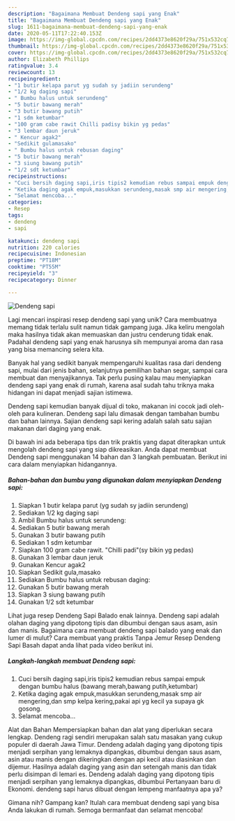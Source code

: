```yaml
---
description: "Bagaimana Membuat Dendeng sapi yang Enak"
title: "Bagaimana Membuat Dendeng sapi yang Enak"
slug: 1611-bagaimana-membuat-dendeng-sapi-yang-enak
date: 2020-05-11T17:22:40.153Z
image: https://img-global.cpcdn.com/recipes/2dd4373e8620f29a/751x532cq70/dendeng-sapi-foto-resep-utama.jpg
thumbnail: https://img-global.cpcdn.com/recipes/2dd4373e8620f29a/751x532cq70/dendeng-sapi-foto-resep-utama.jpg
cover: https://img-global.cpcdn.com/recipes/2dd4373e8620f29a/751x532cq70/dendeng-sapi-foto-resep-utama.jpg
author: Elizabeth Phillips
ratingvalue: 3.4
reviewcount: 13
recipeingredient:
- "1 butir kelapa parut yg sudah sy jadiin serundeng"
- "1/2 kg daging sapi"
- " Bumbu halus untuk serundeng"
- "5 butir bawang merah"
- "3 butir bawang putih"
- "1 sdm ketumbar"
- "100 gram cabe rawit Chilli padisy bikin yg pedas"
- "3 lembar daun jeruk"
- " Kencur agak2"
- "Sedikit gulamasako"
- " Bumbu halus untuk rebusan daging"
- "5 butir bawang merah"
- "3 siung bawang putih"
- "1/2 sdt ketumbar"
recipeinstructions:
- "Cuci bersih daging sapi,iris tipis2 kemudian rebus sampai empuk dengan bumbu halus (bawang merah,bawang putih,ketumbar)"
- "Ketika daging agak empuk,masukkan serundeng,masak smp air mengering,dan smp kelpa kering,pakai api yg kecil ya supaya gk gosong."
- "Selamat mencoba..."
categories:
- Resep
tags:
- dendeng
- sapi

katakunci: dendeng sapi 
nutrition: 220 calories
recipecuisine: Indonesian
preptime: "PT18M"
cooktime: "PT55M"
recipeyield: "3"
recipecategory: Dinner

---
```



![Dendeng sapi](https://img-global.cpcdn.com/recipes/2dd4373e8620f29a/751x532cq70/dendeng-sapi-foto-resep-utama.jpg)

Lagi mencari inspirasi resep dendeng sapi yang unik? Cara membuatnya memang tidak terlalu sulit namun tidak gampang juga. Jika keliru mengolah maka hasilnya tidak akan memuaskan dan justru cenderung tidak enak. Padahal dendeng sapi yang enak harusnya sih mempunyai aroma dan rasa yang bisa memancing selera kita.

Banyak hal yang sedikit banyak mempengaruhi kualitas rasa dari dendeng sapi, mulai dari jenis bahan, selanjutnya pemilihan bahan segar, sampai cara membuat dan menyajikannya. Tak perlu pusing kalau mau menyiapkan dendeng sapi yang enak di rumah, karena asal sudah tahu triknya maka hidangan ini dapat menjadi sajian istimewa.

Dendeng sapi kemudian banyak dijual di toko, makanan ini cocok jadi oleh-oleh para kulineran. Dendeng sapi lalu dimasak dengan tambahan bumbu dan bahan lainnya. Sajian dendeng sapi kering adalah salah satu sajian makanan dari daging yang enak.


Di bawah ini ada beberapa tips dan trik praktis yang dapat diterapkan untuk mengolah dendeng sapi yang siap dikreasikan. Anda dapat membuat Dendeng sapi menggunakan 14 bahan dan 3 langkah pembuatan. Berikut ini cara dalam menyiapkan hidangannya.

<!--inarticleads1-->

##### Bahan-bahan dan bumbu yang digunakan dalam menyiapkan Dendeng sapi:

1. Siapkan 1 butir kelapa parut (yg sudah sy jadiin serundeng)
1. Sediakan 1/2 kg daging sapi
1. Ambil  Bumbu halus untuk serundeng:
1. Sediakan 5 butir bawang merah
1. Gunakan 3 butir bawang putih
1. Sediakan 1 sdm ketumbar
1. Siapkan 100 gram cabe rawit. &#34;Chilli padi&#34;(sy bikin yg pedas)
1. Gunakan 3 lembar daun jeruk
1. Gunakan  Kencur agak2
1. Siapkan Sedikit gula,masako
1. Sediakan  Bumbu halus untuk rebusan daging:
1. Gunakan 5 butir bawang merah
1. Siapkan 3 siung bawang putih
1. Gunakan 1/2 sdt ketumbar


Lihat juga resep Dendeng Sapi Balado enak lainnya. Dendeng sapi adalah olahan daging yang dipotong tipis dan dibumbui dengan saus asam, asin dan manis. Bagaimana cara membuat dendeng sapi balado yang enak dan lumer di mulut? Cara membuat yang praktis Tanpa Jemur Resep Dendeng Sapi Basah dapat anda lihat pada video berikut ini. 

<!--inarticleads2-->

##### Langkah-langkah membuat Dendeng sapi:

1. Cuci bersih daging sapi,iris tipis2 kemudian rebus sampai empuk dengan bumbu halus (bawang merah,bawang putih,ketumbar)
1. Ketika daging agak empuk,masukkan serundeng,masak smp air mengering,dan smp kelpa kering,pakai api yg kecil ya supaya gk gosong.
1. Selamat mencoba...


Alat dan Bahan Mempersiapkan bahan dan alat yang diperlukan secara lengkap. Dendeng ragi sendiri merupakan salah satu masakan yang cukup populer di daerah Jawa Timur. Dendeng adalah daging yang dipotong tipis menjadi serpihan yang lemaknya dipangkas, dibumbui dengan saus asam, asin atau manis dengan dikeringkan dengan api kecil atau diasinkan dan dijemur. Hasilnya adalah daging yang asin dan setengah manis dan tidak perlu disimpan di lemari es. Dendeng adalah daging yang dipotong tipis menjadi serpihan yang lemaknya dipangkas, dibumbui Pertanyaan baru di Ekonomi. dendeng sapi harus dibuat dengan lempeng manfaatnya apa ya? 

Gimana nih? Gampang kan? Itulah cara membuat dendeng sapi yang bisa Anda lakukan di rumah. Semoga bermanfaat dan selamat mencoba!
